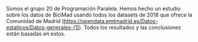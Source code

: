 Somos el grupo 20 de Programación Paralela.
Hemos hecho un estudio sobre los datos de BiciMad usando todos los datasets de 2018 que ofrece la Comunidad de Madrid (https://opendata.emtmadrid.es/Datos-estaticos/Datos-generales-(1)).
Todos los resultados y las conclusiones están basadas en estos.

